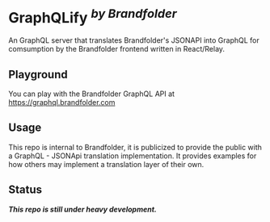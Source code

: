 # GraphQLify <sup>*by Brandfolder*</sup>

An GraphQL server that translates Brandfolder's JSONAPI into GraphQL for comsumption by the Brandfolder frontend written in React/Relay.

## Playground

You can play with the Brandfolder GraphQL API at https://graphql.brandfolder.com

## Usage

This repo is internal to Brandfolder, it is publicized to provide the public with a GraphQL - JSONApi translation implementation.
It provides examples for how others may implement a translation layer of their own.

## Status

***This repo is still under heavy development.***
